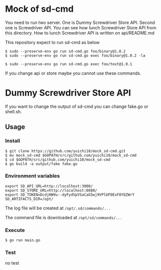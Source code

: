 # Mock of sd-cmd

You need to run two server. 
One is Dummy Screwdriver Store API. Second one is Screwdriver API.
You can see how lunch Screwdriver Store API from this directory. How to lunch Screwdriver API is written on api/README.md

This repository expect to run sd-cmd as below
```
$ sudo --preserve-env go run sd-cmd.go foo/binary@1.0.2
$ sudo --preserve-env go run sd-cmd.go exec foo/binary@1.0.2 -la

$ sudo --preserve-env go run sd-cmd.go exec foo/text@1.0.1
```

If you change api or store maybe you cannot use these commands.


# Dummy Screwdriver Store API

If you want to change the output of sd-cmd you can change fake.go or shell.sh.

## Usage

### Install
```
$ git clone https://github.com/yuichi10/mock_sd-cmd.git
$ mv mock_sd-cmd $GOPATH/src/github.com/yuichi10/mock_sd-cmd
$ cd $GOPATH/src/github.com/yuichi10/mock_sd-cmd
$ go build -o output/fake fake.go
```

### Environment variables
```
export SD_API_URL=http://localhost:3000/
export SD_STORE_URL=http://localhost:8080/
export SD_TOKEN=DcdjHW9u--dyFydVpVSaCaGSwj9VPlUFOExF8YQZWrY
SD_ARTIFACTS_DIR=/opt/
```
The log file will be created at `/opt/.sd/commands/...`

The command file is downloaded at `/opt/sd/commands/...`

### Execute
```
$ go run main.go
```

### Test
no test
